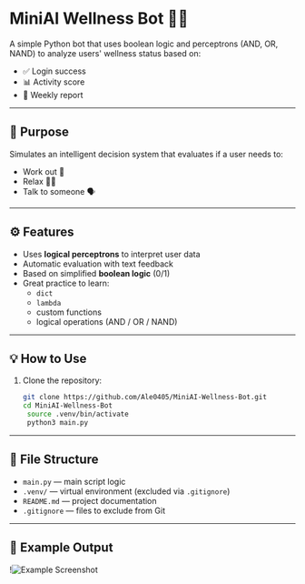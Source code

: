 # MiniAI Wellness Bot 🤖💬

A simple Python bot that uses boolean logic and perceptrons (AND, OR, NAND) to analyze users' wellness status based on:

- ✅ Login success
- 📊 Activity score
- 🧠 Weekly report

---

## 🎯 Purpose
Simulates an intelligent decision system that evaluates if a user needs to:
- Work out 🏃
- Relax 🧘‍♂️
- Talk to someone 🗣️

---

## ⚙️ Features
- Uses **logical perceptrons** to interpret user data
- Automatic evaluation with text feedback
- Based on simplified **boolean logic** (0/1)
- Great practice to learn:
  - `dict`
  - `lambda`
  - custom functions
  - logical operations (AND / OR / NAND)

---

## 💡 How to Use
1. Clone the repository:
   ```bash
   git clone https://github.com/Ale0405/MiniAI-Wellness-Bot.git
   cd MiniAI-Wellness-Bot
    source .venv/bin/activate
    python3 main.py

---

## 📁 File Structure

- `main.py` — main script logic
- `.venv/` — virtual environment (excluded via `.gitignore`)
- `README.md` — project documentation
- `.gitignore` — files to exclude from Git

---



## 📸 Example Output
!![Example Screenshot](screenshot.png)